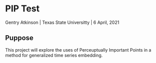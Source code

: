 # PIP Test

Gentry Atkinson | Texas State Universitty | 6 April, 2021

## Puppose

This project will explore the uses of Perceuptually Important Points in a
method for generalized time series embedding.

